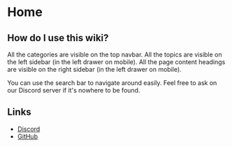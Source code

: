 # Home

## How do I use this wiki?

All the categories are visible on the top navbar. All the topics are visible on the left sidebar (in the left drawer on mobile). All the page content headings are visible on the right sidebar (in the left drawer on mobile).

You can use the search bar to navigate around easily. Feel free to ask on our Discord server if it's nowhere to be found.

## Links

-   [Discord](https://yukino-org.github.io/discord)
-   [GitHub](https://github.com/yukino-org)
